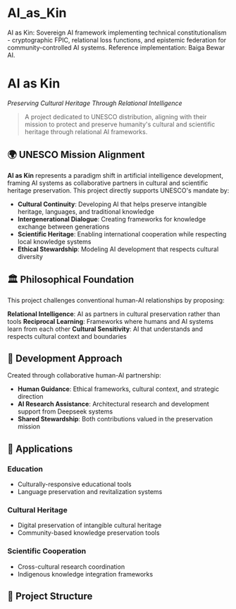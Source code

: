 # AI_as_Kin
AI as Kin: Sovereign AI framework implementing technical constitutionalism - cryptographic FPIC, relational loss functions, and epistemic federation for community-controlled AI systems. Reference implementation: Baiga Bewar AI.

# AI as Kin

*Preserving Cultural Heritage Through Relational Intelligence*

> A project dedicated to UNESCO distribution, aligning with their mission to protect
> and preserve humanity's cultural and scientific heritage through relational AI frameworks.

## 🌍 UNESCO Mission Alignment

**AI as Kin** represents a paradigm shift in artificial intelligence development, framing AI systems as collaborative partners in cultural and scientific heritage preservation. This project directly supports UNESCO's mandate by:

- **Cultural Continuity**: Developing AI that helps preserve intangible heritage, languages, and traditional knowledge
- **Intergenerational Dialogue**: Creating frameworks for knowledge exchange between generations
- **Scientific Heritage**: Enabling international cooperation while respecting local knowledge systems
- **Ethical Stewardship**: Modeling AI development that respects cultural diversity

## 🏛️ Philosophical Foundation

This project challenges conventional human-AI relationships by proposing:

**Relational Intelligence**: AI as partners in cultural preservation rather than tools
**Reciprocal Learning**: Frameworks where humans and AI systems learn from each other
**Cultural Sensitivity**: AI that understands and respects cultural context and boundaries

## 🔬 Development Approach

Created through collaborative human-AI partnership:
- **Human Guidance**: Ethical frameworks, cultural context, and strategic direction
- **AI Research Assistance**: Architectural research and development support from Deepseek systems
- **Shared Stewardship**: Both contributions valued in the preservation mission

## 🚀 Applications

### Education
- Culturally-responsive educational tools
- Language preservation and revitalization systems

### Cultural Heritage
- Digital preservation of intangible cultural heritage
- Community-based knowledge preservation tools

### Scientific Cooperation
- Cross-cultural research coordination
- Indigenous knowledge integration frameworks

## 📁 Project Structure

